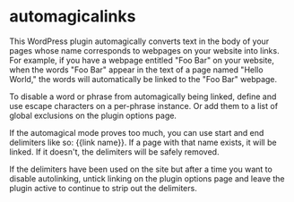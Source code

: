 # automagicalinks

This WordPress plugin automagically converts text in the body of your pages whose name corresponds to webpages on your website into links. For example, if you have a webpage entitled "Foo Bar" on your website, when the words "Foo Bar" appear in the text of a page named "Hello World," the words will automatically be linked to the "Foo Bar" webpage.

To disable a word or phrase from automagically being linked, define and use escape characters on a per-phrase instance. Or add them to a list of global exclusions on the plugin options page.

If the automagical mode proves too much, you can use start and end delimiters like so: {{link name}}. If a page with that name exists, it will be linked. If it doesn't, the delimiters will be safely removed.

If the delimiters have been used on the site but after a time you want to disable autolinking, untick linking on the plugin options page and leave the plugin active to continue to strip out the delimiters.
